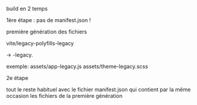 build en 2 temps

1ère étape : pas de manifest.json !

première génération des fichiers

vite/legacy-polyfills-legacy

-> <entry-point>-legacy.<extension>

exemple:
assets/app-legacy.js
assets/theme-legacy.scss


2e étape

tout le reste habituel avec le fichier manifest.json qui contient par la même occasion les fichiers de la première génération